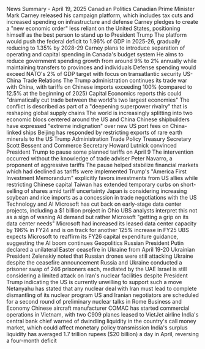 News Summary - April 19, 2025
Canadian Politics
Canadian Prime Minister Mark Carney released his campaign platform, which includes tax cuts and increased spending on infrastructure and defense
Carney pledges to create a "new economic order" less reliant on the United States, positioning himself as the best person to stand up to President Trump
The platform would push the federal deficit to 1.96% of GDP in 2025-26, gradually reducing to 1.35% by 2028-29
Carney plans to introduce separation of operating and capital spending in Canada's budget system
He aims to reduce government spending growth from around 9% to 2% annually while maintaining transfers to provinces and individuals
Defense spending would exceed NATO's 2% of GDP target with focus on transatlantic security
US-China Trade Relations
The Trump administration continues its trade war with China, with tariffs on Chinese imports exceeding 100% (compared to 12.5% at the beginning of 2025)
Capital Economics reports this could "dramatically cut trade between the world's two largest economies"
The conflict is described as part of a "deepening superpower rivalry" that is reshaping global supply chains
The world is increasingly splitting into two economic blocs centered around the US and China
Chinese shipbuilders have expressed "extreme indignation" over new US port fees on China-linked ships
Beijing has responded by restricting exports of rare earth minerals to the US
Trump Administration Trade Policy
Treasury Secretary Scott Bessent and Commerce Secretary Howard Lutnick convinced President Trump to pause some planned tariffs on April 9
The intervention occurred without the knowledge of trade adviser Peter Navarro, a proponent of aggressive tariffs
The pause helped stabilize financial markets which had declined as tariffs were implemented
Trump's "America First Investment Memorandum" explicitly favors investments from US allies while restricting Chinese capital
Taiwan has extended temporary curbs on short-selling of shares amid tariff uncertainty
Japan is considering increasing soybean and rice imports as a concession in trade negotiations with the US
Technology and AI
Microsoft has cut back on early-stage data center projects, including a $1 billion project in Ohio
UBS analysts interpret this not as a sign of waning AI demand but rather Microsoft "getting a grip on its data center needs"
Microsoft had increased its leased data center capacity by 196% in FY24 and is on track for another 125% increase in FY25
UBS expects Microsoft to reaffirm its FY26 capital expenditure guidance, suggesting the AI boom continues
Geopolitics
Russian President Putin declared a unilateral Easter ceasefire in Ukraine from April 19-20
Ukrainian President Zelenskiy noted that Russian drones were still attacking Ukraine despite the ceasefire announcement
Russia and Ukraine conducted a prisoner swap of 246 prisoners each, mediated by the UAE
Israel is still considering a limited attack on Iran's nuclear facilities despite President Trump indicating the US is currently unwilling to support such a move
Netanyahu has stated that any nuclear deal with Iran must lead to complete dismantling of its nuclear program
US and Iranian negotiators are scheduled for a second round of preliminary nuclear talks in Rome
Business and Economy
Chinese aircraft manufacturer COMAC has started commercial operations in Vietnam, with two C909 planes leased to VietJet airline
India's central bank chief warned of dwindling liquidity in the country's call money market, which could affect monetary policy transmission
India's surplus liquidity has averaged 1.7 trillion rupees ($20 billion) a day in April, reversing a four-month deficit
